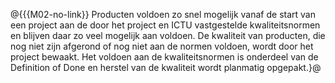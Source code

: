 @{{{M02-no-link}}
Producten voldoen zo snel mogelijk vanaf de start van een project aan de door het project en ICTU vastgestelde kwaliteitsnormen en blijven daar zo veel mogelijk aan voldoen. De kwaliteit van producten, die nog niet zijn afgerond of nog niet aan de normen voldoen, wordt door het project bewaakt. Het voldoen aan de kwaliteitsnormen is onderdeel van de Definition of Done en herstel van de kwaliteit wordt planmatig opgepakt.}@
